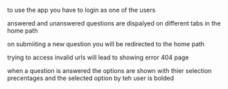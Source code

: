 to use the app you have to login as one of the users

answered and unanswered questions are dispalyed on different tabs in the home path

on submiiting a new question you will be redirected to the home path

trying to access invalid urls will lead to showing error 404 page

when a question is answered the options are shown with thier selection precentages and the selected option by teh user is bolded